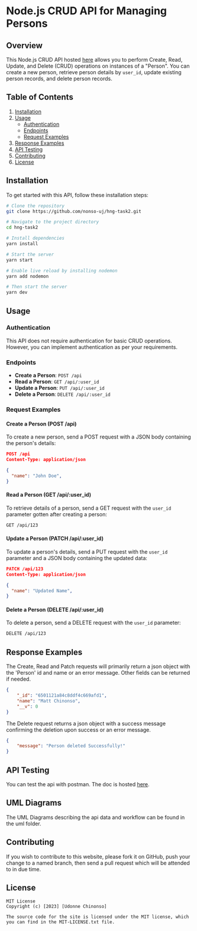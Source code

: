 # Node.js CRUD API for Managing Persons

## Overview

This Node.js CRUD API hosted [here](https://hngx-task2-kzd4.onrender.com/api/) allows you to perform Create, Read, Update, and Delete (CRUD) operations on instances of a "Person". You can create a new person, retrieve person details by `user_id`, update existing person records, and delete person records.

## Table of Contents

1. [Installation](#installation)
2. [Usage](#usage)
   - [Authentication](#authentication)
   - [Endpoints](#endpoints)
   - [Request Examples](#request-examples)
3. [Response Examples](#response-examples)
4. [API Testing](#api-testing)
5. [Contributing](#contributing)
6. [License](#license)

## Installation

To get started with this API, follow these installation steps:

```bash
# Clone the repository
git clone https://github.com/nonso-uj/hng-task2.git

# Navigate to the project directory
cd hng-task2

# Install dependencies
yarn install

# Start the server
yarn start

# Enable live reload by installing nodemon
yarn add nodemon

# Then start the server
yarn dev
```

## Usage

### Authentication

This API does not require authentication for basic CRUD operations. However, you can implement authentication as per your requirements.

### Endpoints

- **Create a Person**: `POST /api`
- **Read a Person**: `GET /api/:user_id`
- **Update a Person**: `PUT /api/:user_id`
- **Delete a Person**: `DELETE /api/:user_id`

### Request Examples

#### Create a Person (POST /api)

To create a new person, send a POST request with a JSON body containing the person's details:

```json
POST /api
Content-Type: application/json

{
  "name": "John Doe",
}
```

#### Read a Person (GET /api/:user_id)

To retrieve details of a person, send a GET request with the `user_id` parameter gotten after creating a person:

```bash
GET /api/123
```

#### Update a Person (PATCH /api/:user_id)

To update a person's details, send a PUT request with the `user_id` parameter and a JSON body containing the updated data:

```json
PATCH /api/123
Content-Type: application/json

{
  "name": "Updated Name",
}
```

#### Delete a Person (DELETE /api/:user_id)

To delete a person, send a DELETE request with the `user_id` parameter:

```bash
DELETE /api/123
```

## Response Examples

The Create, Read and Patch requests will primarily return a json object with the 'Person' id and name or an error message. Other fields can be returned if needed.
```json
{
    "_id": "6501121a84c8ddf4c669afd1",
    "name": "Matt Chinonso",
    "__v": 0
}
```
The Delete request returns a json object with a success message confirming the deletion upon success or an error message.
```json
{
    "message": "Person deleted Successfully!"
}
```


## API Testing
You can test the api with postman. The doc is hosted [here](https://documenter.getpostman.com/view/23487620/2s9YC4Ut15). 

## UML Diagrams
The UML Diagrams describing the api data and workflow can be found in the uml folder.


## Contributing

If you wish to contribute to this website, please fork it on GitHub, push your change to a named branch, then send a pull request which will be attended to in due time.

## License

```plaintext
MIT License
Copyright (c) [2023] [Udonne Chinonso]

The source code for the site is licensed under the MIT license, which you can find in the MIT-LICENSE.txt file.
```
